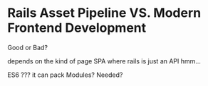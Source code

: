 # Rails Asset Pipeline VS. Modern Frontend Development

Good or Bad?

depends on the kind of page
SPA where rails is just an API hmm...


ES6 ??? it can pack
Modules? Needed?
